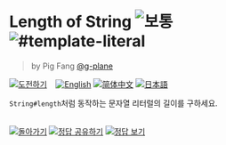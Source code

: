 <!--info-header-start--><h1>Length of String <img src="https://img.shields.io/badge/-%EB%B3%B4%ED%86%B5-d9901a" alt="보통"/> <img src="https://img.shields.io/badge/-%23template--literal-999" alt="#template-literal"/></h1><blockquote><p>by Pig Fang <a href="https://github.com/g-plane" target="_blank">@g-plane</a></p></blockquote><p><a href="https://www.typescriptlang.org/play?#code/PQKgUABBBMCcAcEC0EAyBTAdgcwC4AsIB7AMwgGVcAnASx0mSSeYYCMBPCABRuwgDEAhjggAKAALYkABwA2w9AEoIAYkAvPYFbF1bnQBbOYJ1JZNHVUGyGDFTYiAJycAc3VagADSrRwrZWPPheAMmcAf9ohATebARPHADVXAFKaIB0AE8cAX0YhAGs7ABkXAF-bADXGIQA46wBdxwB9OiEAbWojADkHAFLGAOmcIAD4IAHFTAAkAV1ZABdHAHEGINUAGOoAuCHxcXGkAZ0HgYFwJgGN8KoArCaqiKmxgOHgwEGAwQ9AIAH0z84vziEAb0f7OiEAVecAdlohAUPHAUg7Ty++TiH3D3DsaToNA+AgAeRI7jo2AAPOQIOgAB46TAAEwmEAm1BhDQAvBBhOxDmBjj9vhBADKLgBKhwAdSxBAADzeWpX3JV3+NH0G1wEEBwIgAG8IABRACObQsABoRUjgfMeQBfCAkKhEXQQADk4j56CQiws3hw6AmwDauBosgmGoBQJB80EE2NEAJAG0GMLZeh5bCxRLZLCMDgIVCcThYRqNXVpQAGOpR92e72+iwBsH4SHQsMagDWbV0NGzREj0oAbHHJQm5bgfeKU4HfBnQ3CNVR0HRBMWIABWcuVr3V5P++vBzPN8hENrogCEIra0nwREwNDznYAjGX4wBdEmkkCstm-QAnTYAZcYggAumwAjNfu2X8DqAGA1AKgTgFemiCAV5rAATjESGIzGk2mswLEsqzrJs2wIMAwgTAA7ugVDAIWD4QC+fQ-qM4xTDMcyLCsawbFsOzABMRCyGaNCLhMSGHoAHp2xIAOBOACctwzof+WFAbhoFbIh-xgEAA" target="_blank"><img src="https://img.shields.io/badge/-%EB%8F%84%EC%A0%84%ED%95%98%EA%B8%B0-3178c6?logo=typescript&logoColor=white" alt="도전하기"/></a> &nbsp;&nbsp;&nbsp;<a href="./README.md" target="_blank"><img src="https://img.shields.io/badge/-English-gray" alt="English"/></a>  <a href="./README.zh-CN.md" target="_blank"><img src="https://img.shields.io/badge/-%E7%AE%80%E4%BD%93%E4%B8%AD%E6%96%87-gray" alt="简体中文"/></a>  <a href="./README.ja.md" target="_blank"><img src="https://img.shields.io/badge/-%E6%97%A5%E6%9C%AC%E8%AA%9E-gray" alt="日本語"/></a> </p><!--info-header-end-->

`String#length`처럼 동작하는 문자열 리터럴의 길이를 구하세요.


<!--info-footer-start--><br><a href="../../README.ko.md" target="_blank"><img src="https://img.shields.io/badge/-%EB%8F%8C%EC%95%84%EA%B0%80%EA%B8%B0-grey" alt="돌아가기"/></a> <a href="https://tsch.js.org/298/answer/ko" target="_blank"><img src="https://img.shields.io/badge/-%EC%A0%95%EB%8B%B5%20%EA%B3%B5%EC%9C%A0%ED%95%98%EA%B8%B0-teal" alt="정답 공유하기"/></a> <a href="https://tsch.js.org/298/solutions" target="_blank"><img src="https://img.shields.io/badge/-%EC%A0%95%EB%8B%B5%20%EB%B3%B4%EA%B8%B0-de5a77?logo=awesome-lists&logoColor=white" alt="정답 보기"/></a> <!--info-footer-end-->
